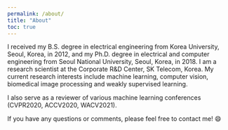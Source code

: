 ```yaml
---
permalink: /about/
title: "About"
toc: true
---
```


I received my B.S. degree in electrical engineering from Korea University, Seoul, Korea, in 2012, and my Ph.D. degree in electrical and computer engineering from Seoul National University, Seoul, Korea, in 2018. I am a research scientist at the Corporate R&D Center, SK Telecom, Korea. My current research interests include machine learning, computer vision, biomedical image processing and weakly supervised learning.

I also serve as a reviewer of various machine learning conferences (CVPR2020, ACCV2020, WACV2021).

If you have any questions or comments, please feel free to contact me! :smile: